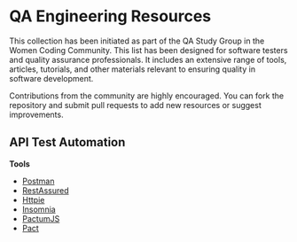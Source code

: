 # QA Engineering Resources

This collection has been initiated as part of the QA Study Group in the Women Coding Community. This list has been designed for software testers and quality assurance professionals. It includes an extensive range of tools, articles, tutorials, and other materials relevant to ensuring quality in software development.

Contributions from the community are highly encouraged. You can fork the repository and submit pull requests to add new resources or suggest improvements.

## API Test Automation

**Tools**
* [Postman](https://learning.postman.com/docs/getting-started/introduction/)
* [RestAssured](https://github.com/rest-assured/rest-assured)
* [Httpie](https://github.com/httpie/httpie)
* [Insomnia](https://insomnia.rest)
* [PactumJS](https://pactumjs.github.io)
* [Pact](https://docs.pact.io)
